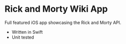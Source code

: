 # Rick and Morty Wiki App

Full featured iOS app showcasing the Rick and Morty API.

- Written in Swift
- Unit tested
